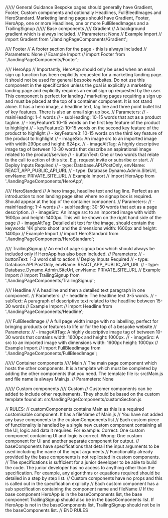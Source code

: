 ////// General Guidance
Bespoke pages should generally have Gradient, Footer, Custom components and optionally Headlines, FullBleedImages and HeroStandard.
Marketing landing pages should have Gradient, Footer, HeroApp, one or more Headlines, one or more FullBleedImages and a TrailingSignup
////// Base components
//// Gradient
// A background gradient which is always included.
// Parameters: None
// Example Import
// import Gradient from './landingPageComponents/Gradient';

//// Footer
// A footer section for the page - this is always included
// Parameters: None
// Example Import
// import Footer from './landingPageComponents/Footer';

//// HeroApp
// Importantly, HeroApp should only be used when an email sign up function has been explicitly requested for a marketing landing page. It should not be used for general bespoke websites. Do not use this component in the specification unless the goal is explicitly a marketing landing page and explicitly requires an email sign up requested by the user. This component is perfect for landing / marketing pages requiring a sign up and must be placed at the top of a container component. It is not stand alone. It has a hero image, a headline text, tag line and three point bullet list of key features. There is also an email sign up box.
// Parameters:
// - mainHeading: 1-4 words
// - subHeading: 10-15 words that act as a product tagline.
// - keyFeature1: 10-15 words on the first key feature of the product to highlight
// - keyFeature2: 10-15 words on the second key feature of the product to highlight
// - keyFeature3: 10-15 words on the third key feature of the product to highlight
// - imageSrc: An image src to an imported image with width 290px and height: 624px.
// - imageAltTag: A highly descriptive image tag of between 10-30 words that describe an aspirational image related to the product/service
// - buttonText: One or two words that relate to the call to action of this site. E.g. request invite or subsribe or start.
// Deploy Inputs Required
// - type: Database.API.PostOnly, envName: REACT_APP_PUBLIC_API_URL
// - type: Database.Dynamo.Admin.SiteUrl, envName: PRIVATE_SITE_URL
// Example Import
// import HeroApp from './landingPageComponents/HeroApp';

//// HeroStandard
// A hero image, headline text and tag line. Perfect as an introduction to non landing page sites where no signup box is required. Should appear at the top of the container component.
// Parameters:
// - mainHeading: 1-4 words
// - subHeading: 30-50 words that act as a page description.
// - imageSrc: An image src to an imported image with width 1600px and height: 1400px. This will be shown on the right hand side of the page
// - imageAltTag: Detailed alt text for the image, should contain the keywords '4K photo shoot' and the dimensions width: 1600px and height: 1400px
// Example Import
// import HeroStandard from './landingPageComponents/HeroStandard';

//// TrailingSignup
// An end of page signup box which should always be included only if HeroApp has also been included.
// Parameters:
// - buttonText: 1-3 word call to action
// Deploy Inputs Required
// - type: Database.API.PostOnly, envName: REACT_APP_PUBLIC_API_URL
// - type: Database.Dynamo.Admin.SiteUrl, envName: PRIVATE_SITE_URL
// Example Import
// import TrailingSignup from './landingPageComponents/TrailingSignup';

//// Headline
// A headline and then a detailed text paragraph in one component.
// Parameters:
// - headline: The headline text 3-5 words.
// - subText: A paragraph of descriptive text related to the headline between 15-30 words
// Example Import
// import Headline from './landingPageComponents/Headline';

//// FullBleedImage
// A full page width image with no labelling, perfect for bringing products or features to life or for the top of a bespoke website
// Parameters:
// - imageAltTag: A highly descriptive image tag of between 10-30 words that contains width: 1600px and height: 1000px.
// - imageSrc: A src to an imported image with dimensions width: 1600px height: 1000px
// Example Import
// import FullBleedImage from './landingPageComponents/FullBleedImage';

////// Container components
//// Main
// The main page component which hosts the other components. It is a template which must be completed by adding the other components that you need. The template file is: src/Main.js and file name is always Main.js.
// Parameters: None

////// Custom components
//// Custom
// Customer components can be added to include other requirements. They should be based on the custom template found at: src/landingPageComponents/customSection.js

// RULES:
// customComponents contains Main as this is a required customisable component. It has a fileName of Main.js
// You have not added any base components to the customComponents list
// Each custom piece of functionality is handled by a single new custom component containing all the UI, logic and data it requires. For example: Correct: One custom component containing UI and logic is correct. Wrong: One custom component for UI and another separate component for output.
// baseComponents have specifications that detail the input arguments to be used including the name of the input arguments
// Functionality already provided by the base components is not replicated in custom components.
// The specifications is sufficient for a junior developer to be able to build the code. The junior developer has no access to anything other than the specification. For example, any algorithms or equations required should be detailed in a step by step list.
// Custom components have no props and this is called out in the specification explicity
// Each custom component has a sub specification containing the component name and fileName
// If the base component HeroApp is in the baseComponents list, the base component TrailingSignup should also be in the baseComponents list. If HeroApp is not in the baseComponents list, TrailingSignup should not be in the baseComponents list.
// END RULES
